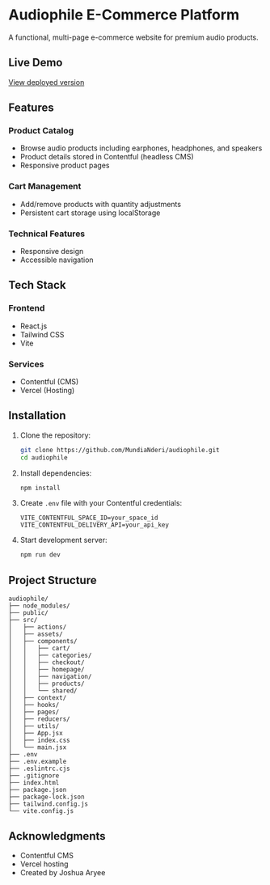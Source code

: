 # Audiophile E-Commerce Platform

A functional, multi-page e-commerce website for premium audio products.

## Live Demo

[View deployed version](https://audiophile.vercel.app/)

## Features

### Product Catalog
- Browse audio products including earphones, headphones, and speakers
- Product details stored in Contentful (headless CMS)
- Responsive product pages

### Cart Management
- Add/remove products with quantity adjustments
- Persistent cart storage using localStorage

### Technical Features
- Responsive design
- Accessible navigation

## Tech Stack

### Frontend
- React.js
- Tailwind CSS
- Vite

### Services
- Contentful (CMS)
- Vercel (Hosting)

## Installation

1. Clone the repository:
   ```bash
   git clone https://github.com/MundiaNderi/audiophile.git
   cd audiophile
   ```

2. Install dependencies:
   ```bash
   npm install
   ```

3. Create `.env` file with your Contentful credentials:
   ```env
   VITE_CONTENTFUL_SPACE_ID=your_space_id
   VITE_CONTENTFUL_DELIVERY_API=your_api_key
   ```

4. Start development server:
   ```bash
   npm run dev
   ```

## Project Structure

```
audiophile/
├── node_modules/
├── public/
├── src/
│   ├── actions/
│   ├── assets/
│   ├── components/
│   │   ├── cart/
│   │   ├── categories/
│   │   ├── checkout/
│   │   ├── homepage/
│   │   ├── navigation/
│   │   ├── products/
│   │   └── shared/
│   ├── context/
│   ├── hooks/
│   ├── pages/
│   ├── reducers/
│   ├── utils/
│   ├── App.jsx
│   ├── index.css
│   └── main.jsx
├── .env
├── .env.example
├── .eslintrc.cjs
├── .gitignore
├── index.html
├── package.json
├── package-lock.json
├── tailwind.config.js
└── vite.config.js
```

## Acknowledgments

- Contentful CMS  
- Vercel hosting   
- Created by Joshua Aryee
